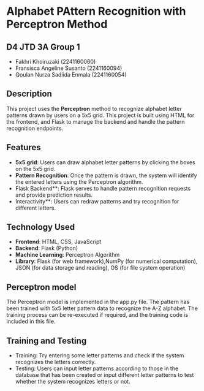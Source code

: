 # Alphabet PAttern Recognition with Perceptron Method
## D4 JTD 3A Group 1 
- Fakhri Khoiruzaki (2241160060)
- Fransisca Angeline Susanto (2241160094)
- Qoulan Nurza Sadiida Enmala (2241160054)

## Description 
This project uses the **Perceptron** method to recognize alphabet letter patterns drawn by users on a 5x5 grid. This project is built using HTML for the frontend, and Flask to manage the backend and handle the pattern recognition endpoints.

## Features

- **5x5 grid**: Users can draw alphabet letter patterns by clicking the boxes on the 5x5 grid.
- **Pattern Recognition**: Once the pattern is drawn, the system will identify the entered letters using the Perceptron algorithm.
- Flask Backend**: Flask serves to handle pattern recognition requests and provide prediction results.
- Interactivity**: Users can redraw patterns and try recognition for different letters.

## Technology Used

- **Frontend**: HTML, CSS, JavaScript
- **Backend**: Flask (Python)
- **Machine Learning**: Perceptron Algorithm
- **Library**: Flask (for web framework),NumPy (for numerical computation), JSON (for data storage and reading), OS (for file system operation)


## Perceptron model
The Perceptron model is implemented in the app.py file. The pattern has been trained with 5x5 letter pattern data to recognize the A-Z alphabet. The training process can be re-executed if required, and the training code is included in this file.

## Training and Testing  
- Training: Try entering some letter patterns and check if the system recognizes the letters correctly.
- Testing: Users can input letter patterns according to those in the database that has been created or input different letter patterns to test whether the system recognizes letters or not. 

